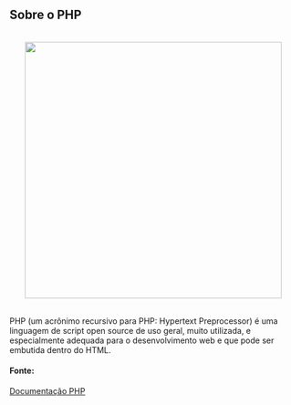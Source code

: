 <h2> Sobre o PHP </h2>

<br>

<div align="center">
<img width="450" src="https://www.eufacoprogramas.com/wp-content/uploads/2011/08/php1.png">
</div>

<br>

PHP (um acrônimo recursivo para PHP: Hypertext Preprocessor) é uma linguagem de script open source de uso geral, muito utilizada, 
e especialmente adequada para o desenvolvimento web e que pode ser embutida dentro do HTML.

#### Fonte: 
<a href="https://www.php.net/manual/pt_BR/intro-whatis.php#:~:text=O%20que%20%C3%A9%20o%20PHP%3F%20O%20PHP%20%28um,exemplo%3A%20echo%20%22Ol%C3%A1%2C%20eu%20sou%20um%20script%20PHP%21%22%3B"> Documentação PHP </a>
